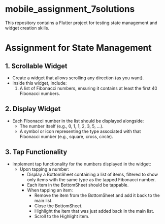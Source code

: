 # mobile_assignment_7solutions

This repository contains a Flutter project for testing state management and widget creation skills.

# Assignment for State Management

## 1. Scrollable Widget
- Create a widget that allows scrolling any direction (as you want).
- Inside this widget, include:
    1. A list of Fibonacci numbers, ensuring it contains at least the first 40 Fibonacci numbers.

## 2. Display Widget
- Each Fibonacci number in the list should be displayed alongside:
    - The number itself (e.g., 0, 1, 1, 2, 3, 5, ...).
    - A symbol or icon representing the type associated with that Fibonacci number (e.g., square, cross, circle).

## 3. Tap Functionality
- Implement tap functionality for the numbers displayed in the widget:
    - Upon tapping a number:
        - Display a BottomSheet containing a list of items, filtered to show only items with the same type as the tapped Fibonacci number.
        - Each item in the BottomSheet should be tappable.
        - When tapping an item:
            - Remove the item from the BottomSheet and add it back to the main list.
            - Close the BottomSheet.
            - Highlight the item that was just added back in the main list.
            - Scroll to the Highlight item.
## 

